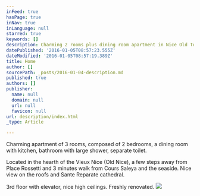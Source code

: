 ```yaml
---
inFeed: true
hasPage: true
inNav: true
inLanguage: null
starred: true
keywords: []
description: Charming 2 rooms plus dining room apartment in Nice Old Town
datePublished: '2016-01-05T08:57:23.555Z'
dateModified: '2016-01-05T08:57:19.389Z'
title: Home
author: []
sourcePath: _posts/2016-01-04-description.md
published: true
authors: []
publisher:
  name: null
  domain: null
  url: null
  favicon: null
url: description/index.html
_type: Article

---
```

Charming apartment of 3 rooms, composed of 2 bedrooms, a dining room with kitchen, bathroom with large shower, separate toilet.

Located in the hearth of the Vieux Nice (Old Nice), a few steps away from Place Rossetti and 3 minutes walk from Cours Saleya and the seaside. Nice view on the roofs and Sante Reparate cathedral.

3rd floor with elevator, nice high ceilings. Freshly renovated.
![](https://imgflo.herokuapp.com/graph/vahj1ThiexotieMo/d1f7adc388ba0f7a5e1d1d5c2b42e362/passthrough.jpg?height=600&input=https%3A%2F%2Fs3-us-west-2.amazonaws.com%2Fthe-grid-img%2Fp%2F987a2fd4eb31c4a4fc11f013e6be56e22eb4ef7d.jpg)
